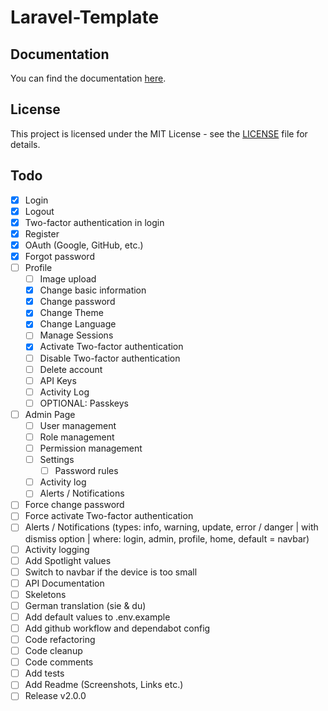 # Laravel-Template

## Documentation
You can find the documentation [here](https://docs.cyanfox.de/docs/laravel-template).

## License
This project is licensed under the MIT License - see the [LICENSE](LICENSE) file for details.

## Todo
- [x] Login
- [x] Logout
- [x] Two-factor authentication in login
- [x] Register
- [x] OAuth (Google, GitHub, etc.)
- [x] Forgot password
- [ ] Profile
    - [ ] Image upload
    - [x] Change basic information
    - [x] Change password
    - [x] Change Theme
    - [x] Change Language
    - [ ] Manage Sessions
    - [x] Activate Two-factor authentication
    - [ ] Disable Two-factor authentication
    - [ ] Delete account
    - [ ] API Keys
    - [ ] Activity Log
    - [ ] OPTIONAL: Passkeys
- [ ] Admin Page
    - [ ] User management
    - [ ] Role management
    - [ ] Permission management
    - [ ] Settings
      - [ ] Password rules
    - [ ] Activity log
    - [ ] Alerts / Notifications
- [ ] Force change password
- [ ] Force activate Two-factor authentication
- [ ] Alerts / Notifications (types: info, warning, update, error / danger | with dismiss option | where: login, admin, profile, home, default = navbar)
- [ ] Activity logging
- [ ] Add Spotlight values
- [ ] Switch to navbar if the device is too small
- [ ] API Documentation
- [ ] Skeletons
- [ ] German translation (sie & du)
- [ ] Add default values to .env.example
- [ ] Add github workflow and dependabot config
- [ ] Code refactoring
- [ ] Code cleanup
- [ ] Code comments
- [ ] Add tests
- [ ] Add Readme (Screenshots, Links etc.)
- [ ] Release v2.0.0
